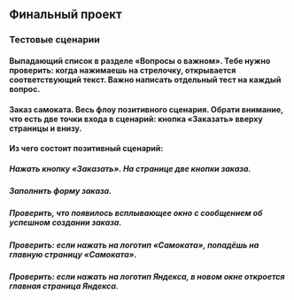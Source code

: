 ## Финальный проект
### Тестовые сценарии
#### Выпадающий список в разделе «Вопросы о важном». Тебе нужно проверить: когда нажимаешь на стрелочку, открывается соответствующий текст. Важно написать отдельный тест на каждый вопрос.
#### Заказ самоката. Весь флоу позитивного сценария. Обрати внимание, что есть две точки входа в сценарий: кнопка «Заказать» вверху страницы и внизу.
#### Из чего состоит позитивный сценарий:
##### Нажать кнопку «Заказать». На странице две кнопки заказа.
##### Заполнить форму заказа.
##### Проверить, что появилось всплывающее окно с сообщением об успешном создании заказа.
##### Проверить: если нажать на логотип «Самоката», попадёшь на главную страницу «Самоката».
##### Проверить: если нажать на логотип Яндекса, в новом окне откроется главная страница Яндекса.